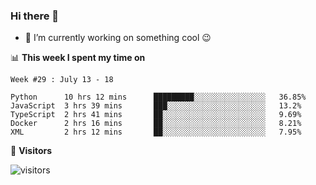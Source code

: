 ### Hi there 👋

<!--
**nodejh/nodejh** is a ✨ _special_ ✨ repository because its `README.md` (this file) appears on your GitHub profile.

Here are some ideas to get you started:

- 🔭 I’m currently working on ...
- 🌱 I’m currently learning ...
- 👯 I’m looking to collaborate on ...
- 🤔 I’m looking for help with ...
- 💬 Ask me about ...
- 📫 How to reach me: ...
- 😄 Pronouns: ...
- ⚡ Fun fact: ...
-->

- 🔭 I’m currently working on something cool :wink:

📊 **This week I spent my time on**

<!--START_SECTION:waka-->
```text
Week #29 : July 13 - 18

Python      10 hrs 12 mins      █████████░░░░░░░░░░░░░░░░   36.85% 
JavaScript  3 hrs 39 mins       ███░░░░░░░░░░░░░░░░░░░░░░   13.2% 
TypeScript  2 hrs 41 mins       ██░░░░░░░░░░░░░░░░░░░░░░░   9.69% 
Docker      2 hrs 16 mins       ██░░░░░░░░░░░░░░░░░░░░░░░   8.21% 
XML         2 hrs 12 mins       ██░░░░░░░░░░░░░░░░░░░░░░░   7.95%
```
<!--END_SECTION:waka-->


:traffic_light: **Visitors**


![visitors](https://visitor-badge.glitch.me/badge?page_id=nodejh.nodejh)
